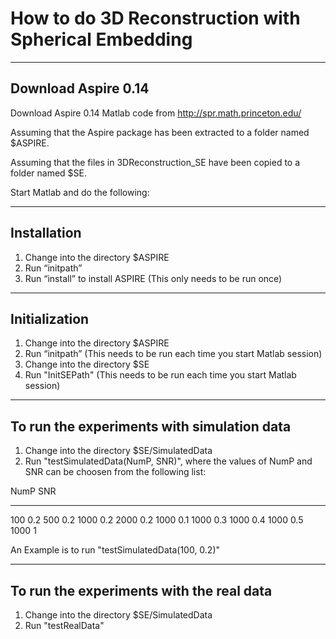 # How to do 3D Reconstruction with Spherical Embedding

----------------------------------------------------
Download Aspire 0.14 
----------------------------------------------------
Download Aspire 0.14 Matlab code from http://spr.math.princeton.edu/

Assuming that the Aspire package has been extracted to a folder named $ASPIRE.

Assuming that the files in 3DReconstruction_SE have been copied to a folder named $SE.

Start Matlab and do the following:

----------------------------------------------------
Installation
----------------------------------------------------
1. Change into the directory $ASPIRE
2. Run “initpath” 
3. Run “install” to install ASPIRE (This only needs to be run once)

----------------------------------------------------
Initialization
----------------------------------------------------
1. Change into the directory $ASPIRE
2. Run “initpath”  (This needs to be run each time you start Matlab session)
3. Change into the directory $SE
4. Run "InitSEPath"  (This needs to be run each time you start Matlab session)


----------------------------------------------------
To run the experiments with simulation data
----------------------------------------------------
1. Change into the directory $SE/SimulatedData
2. Run "testSimulatedData(NumP, SNR)", where the values of NumP and SNR can be choosen from the following list:

NumP 	  SNR
_____________
100     0.2
500     0.2
1000	  0.2
2000	  0.2
1000	  0.1
1000	  0.3
1000	  0.4
1000	  0.5
1000	  1

An Example is to run "testSimulatedData(100, 0.2)"


----------------------------------------------------
To run the experiments with the real data
----------------------------------------------------
1. Change into the directory $SE/SimulatedData
2. Run "testRealData"



